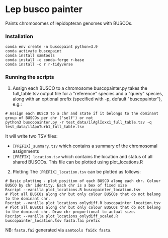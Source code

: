 # Lep busco painter
Paints chromosomes of lepidopteran genomes with BUSCOs.

### Installation

```
conda env create -n buscopaint python=3.9 
conda activate buscopaint
conda install samtools 
conda install -c conda-forge r-base
conda install -c r r-tidyverse
```


### Running the scripts

1. Assign each BUSCO to a chromosome
buscopainter.py takes the full_table.tsv output file for a "reference" species and a "query" species, along with an optional prefix (specified with -p, default "buscopainter"), e.g.:

```
# Assign each BUSCO to a chr and state if it belongs to the dominant group of BUSCOs per chr ('self') or not
python3 buscopainter.py -r test_data/ilAglIoxx1_full_table.tsv -q test_data/ilApoTurb1_full_table.tsv
```

It will write two TSV files:

- `[PREFIX]_summary.tsv` which contains a summary of the chromosomal assignments
- `[PREFIX]_location.tsv` which contains the location and status of all shared BUSCOs. This file can be plotted using plot_locations.R

2. Plotting
The `[PREFIX]_location.tsv` can be plotted as follows:

```
# Basic plotting - plot position of each BUSCO along each chr. Colour BUSCO by chr identity. Each chr is a box of fixed size
Rscript --vanilla plot_locations.R buscopainter_location.tsv
# Plot all BUSCOs along chr but only colour BUSCOs that do not belong to the dominant chr.
Rscript --vanilla plot_locations_onlydiff.R buscopainter_location.tsv
# Plot all BUSCOs along chr but only colour BUSCOs that do not belong to the dominant chr. Draw chr proportional to actual size.
Rscript --vanilla plot_locations_onlydiff_scaled.R buscopainter_location.tsv fasta.fai prefix
```

NB: `fasta.fai` generated via `samtools faidx fasta`.
